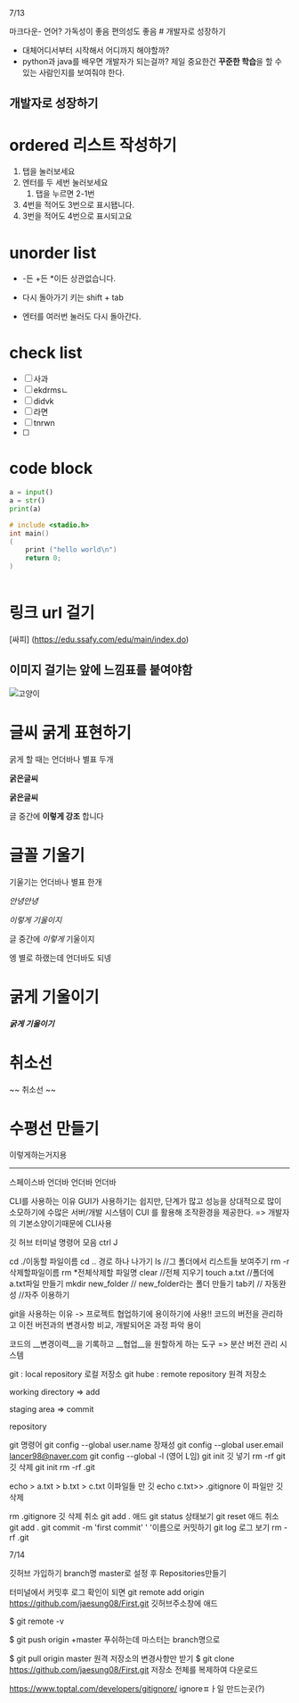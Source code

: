 7/13

마크다운- 언어? 가독성이 좋음 편의성도 좋음
	# 개발자로 성장하기
- 대체어디서부터 시작해서 어디까지 해야할까?
- python과 java를 배우면 개발자가 되는걸까?
  제일 중요한건 **꾸준한 학습**을 할 수 있는 사람인지를 보여줘야 한다.


## 개발자로 성장하기

# ordered 리스트 작성하기
1. 탭을 눌러보세요
2. 엔터를 두 세번 눌러보세요 
   1. 탭을 누르면 2-1번
4. 4번을 적어도 3번으로 표시됍니다.
3. 3번을 적어도 4번으로 표시되고요


# unorder list
-  -든 +든 *이든 상관없습니다.
 + 다시 돌아가기 키는 shift + tab
  * 엔터를 여러번 눌러도 다시 돌아간다.

# check list 
- [ ] 사과
- [ ] ekdrmsㄴ
- [ ] didvk
- [ ] 라면
- [ ] tnrwn
- [ ] 


# code block
```python
a = input()
a = str()
print(a)


```

```C
# include <stadio.h>
int main()
(
    print ("hello world\n")
    return 0;
)



```

# 링크 url 걸기
[싸피] (https://edu.ssafy.com/edu/main/index.do)

## 이미지 걸기는 앞에 느낌표를 붙여야함
![고양이](https://img1.daumcdn.net/thumb/R1280x0/?scode=mtistory2&fname=https%3A%2F%2Fblog.kakaocdn.net%2Fdn%2FyDtgP%2FbtrJaVA4iLN%2F9QtVWLrCIrUtDz7U4Udsr0%2Fimg.jpg )

# 글씨 굵게 표현하기
굵게 할 때는 언더바나 별표 두개

__굵은글씨__

**굵은글씨**

글 중간에 __이렇게 강조__ 합니다

# 글꼴 기울기

기울기는 언더바나 별표 한개

_안녕안녕_

*이렇게 기울이지*

글 중간에 _이렇게_ 기울이지

엥 별로 하랬는데 언더바도 되넹

# 굵게 기울이기

___굵게 기울이기___

# 취소선 

~~ 취소선 ~~

# 수평선 만들기
이렇게하는거지용
 _ _ _
스페이스바 언더바 언더바 언더바


CLI를 사용하는 이유
GUI가 사용하기는 쉽지만, 단계가 많고 성능을 상대적으로 많이 소모하기에 
수많은 서버/개발 시스템이 CUI 를 활용해 조작환경을 제공한다.
=> 개발자의 기본소양이기때문에 CLI사용

깃 허브 터미널 명령어 모음 ctrl J

cd ./이동할 파일이름
cd .. 경로 하나 나가기
ls 	//그 폴더에서 리스트들 보여주기
rm -r 삭제할파일이름
rm *전체삭제할 파일명
clear	 //전체 지우기
touch a.txt 	//폴더에 a.txt파일 만들기
mkdir new_folder // new_folder라는 폴더 만들기
tab키 // 자동완성 //자주 이용하기

git을 사용하는 이유
-> 프로젝트 협업하기에 용이하기에 사용!!
코드의 버전을 관리하고 이전 버전과의 변경사항 비교, 개발되어온 과정 파악 용이

코드의 __변경이력__을 기록하고 __협업__을 원할하게 하는 도구
=> 분산 버전 관리 시스템

git : local repository 로컬 저장소
git hube : remote repository 원격 저장소


working directory
=> add

staging area
=> commit

repository

git 명령어
git config --global user.name 장재성
git config --global user.email lancer98@naver.com
git config --global -l  	(영어 L임)
git init  깃 넣기
rm -rf git 깃 삭제
git init
rm -rf .git

echo > a.txt > b.txt > c.txt 이파일들 만 깃
echo c.txt>> .gitignore 이 파일만 깃 삭제

rm .gitignore 깃 삭제 취소
git add . 애드
git status 상태보기
git reset 애드 취소
git add . 
git commit -m 'first commit'   ' '이름으로 커밋하기
git log 로그 보기
rm -rf .git


7/14

깃허브 가입하기
branch명 master로 설정 후 Repositories만들기

터미널에서 커밋후 로그 확인이 되면
git remote add origin https://github.com/jaesung08/First.git	깃허브주소창에 애드

$ git remote -v 

$ git push origin +master	푸쉬하는데 마스터는 branch명으로

$ git pull origin master	원격 저장소의 변경사항만 받기
$ git clone https://github.com/jaesung08/First.git	저장소 전체를 복제하여 다운로드


https://www.toptal.com/developers/gitignore/
ignoreㅍㅏ일 만드는곳(?)

















